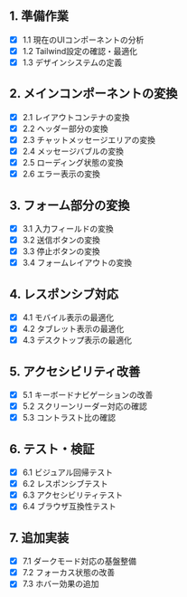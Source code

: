 ## 1. 準備作業
- [x] 1.1 現在のUIコンポーネントの分析
- [x] 1.2 Tailwind設定の確認・最適化
- [x] 1.3 デザインシステムの定義

## 2. メインコンポーネントの変換
- [x] 2.1 レイアウトコンテナの変換
- [x] 2.2 ヘッダー部分の変換
- [x] 2.3 チャットメッセージエリアの変換
- [x] 2.4 メッセージバブルの変換
- [x] 2.5 ローディング状態の変換
- [x] 2.6 エラー表示の変換

## 3. フォーム部分の変換
- [x] 3.1 入力フィールドの変換
- [x] 3.2 送信ボタンの変換
- [x] 3.3 停止ボタンの変換
- [x] 3.4 フォームレイアウトの変換

## 4. レスポンシブ対応
- [x] 4.1 モバイル表示の最適化
- [x] 4.2 タブレット表示の最適化
- [x] 4.3 デスクトップ表示の最適化

## 5. アクセシビリティ改善
- [x] 5.1 キーボードナビゲーションの改善
- [x] 5.2 スクリーンリーダー対応の確認
- [x] 5.3 コントラスト比の確認

## 6. テスト・検証
- [x] 6.1 ビジュアル回帰テスト
- [x] 6.2 レスポンシブテスト
- [x] 6.3 アクセシビリティテスト
- [x] 6.4 ブラウザ互換性テスト

## 7. 追加実装
- [x] 7.1 ダークモード対応の基盤整備
- [x] 7.2 フォーカス状態の改善
- [x] 7.3 ホバー効果の追加
